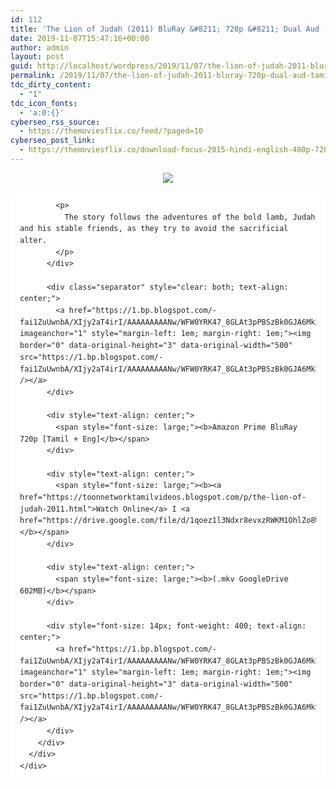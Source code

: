 ```yaml
---
id: 112
title: 'The Lion of Judah (2011) BluRay &#8211; 720p &#8211; Dual Aud [Tamil + English] &#8211; x264 &#8211; 600MB'
date: 2019-11-07T15:47:16+00:00
author: admin
layout: post
guid: http://localhost/wordpress/2019/11/07/the-lion-of-judah-2011-bluray-720p-dual-aud-tamil-english-x264-600mb/
permalink: /2019/11/07/the-lion-of-judah-2011-bluray-720p-dual-aud-tamil-english-x264-600mb/
tdc_dirty_content:
  - "1"
tdc_icon_fonts:
  - 'a:0:{}'
cyberseo_rss_source:
  - https://themoviesflix.co/feed/?paged=10
cyberseo_post_link:
  - https://themoviesflix.co/download-focus-2015-hindi-english-480p-720p-1080p/
---
```

<div dir="ltr" style="text-align: left;" trbidi="on">
  <div class="separator" style="clear: both; text-align: center;">
    <a href="https://1.bp.blogspot.com/-niBpcdyNap4/XWy6_ZstEoI/AAAAAAAAAvQ/wqeOGukH3kQshvfND3DQNKwMdr5Pm5ChQCLcBGAs/s1600/LONJDH_001.png" imageanchor="1" style="margin-left: 1em; margin-right: 1em;"><img border="0" data-original-height="480" data-original-width="673" src="https://1.bp.blogspot.com/-niBpcdyNap4/XWy6_ZstEoI/AAAAAAAAAvQ/wqeOGukH3kQshvfND3DQNKwMdr5Pm5ChQCLcBGAs/s1600/LONJDH_001.png" /></a>
  </div>
  
  <div class="mod" data-hveid="CA8QAA" data-md="50" data-ved="2ahUKEwjuzMfnxLHkAhXUmuYKHZK3CS0QkCkwH3oECA8QAA" lang="en-IN" style="-webkit-text-stroke-width: 0px; background-color: white; border-radius: 8px; clear: none; color: #222222; font-family: arial, sans-serif; font-style: normal; font-variant-caps: normal; font-variant-ligatures: normal; letter-spacing: normal; line-height: 1.57; orphans: 2; padding-left: 15px; padding-right: 15px; padding-top: 0px; text-align: left; text-decoration-color: initial; text-decoration-style: initial; text-indent: 0px; text-transform: none; white-space: normal; widows: 2; word-spacing: 0px;">
    <div class="PZPZlf hb8SAc kno-fb-ctx" data-attrid="description" data-hveid="CA8QAQ" data-ved="2ahUKEwjuzMfnxLHkAhXUmuYKHZK3CS0QziAoADAfegQIDxAB" style="margin: 13px 0px; overflow: hidden;">
      <div class="r-iaVrXs4Hwy4w" jsl="$t t-oF0h478wPRI;$x 0;">
        <div class="kno-rdesc r-iD_25N0VH8Ho" data-rtid="iD_25N0VH8Ho" jsaction="sngtp:r.Eddvt4h-GI8;tp_btn:r.Eddvt4h-GI8" jsl="$t t-JgTEvN6zUII;$x 0;">
          <div style="font-size: 14px; font-weight: 400;">
            <h3 class="bNg8Rb" style="clip: rect(1px, 1px, 1px, 1px); font-size: medium; font-weight: normal; height: 1px; margin: 0px; overflow: hidden; padding: 0px; position: absolute; white-space: nowrap; width: 1px; z-index: -1000;">
              Description
            </h3>
            
            <p>
              The story follows the adventures of the bold lamb, Judah and his stable friends, as they try to avoid the sacrificial alter.
            </p>
          </div>
          
          <div class="separator" style="clear: both; text-align: center;">
            <a href="https://1.bp.blogspot.com/-fai1ZuUwnbA/XIjy2aT4irI/AAAAAAAAANw/WFW0YRK47_8GLAt3pPBSzBk0GJA6Mk5fgCPcBGAYYCw/s1600/torrborder.gif" imageanchor="1" style="margin-left: 1em; margin-right: 1em;"><img border="0" data-original-height="3" data-original-width="500" src="https://1.bp.blogspot.com/-fai1ZuUwnbA/XIjy2aT4irI/AAAAAAAAANw/WFW0YRK47_8GLAt3pPBSzBk0GJA6Mk5fgCPcBGAYYCw/s1600/torrborder.gif" /></a>
          </div>
          
          <div style="text-align: center;">
            <span style="font-size: large;"><b>Amazon Prime BluRay 720p [Tamil + Eng]</b></span>
          </div>
          
          <div style="text-align: center;">
            <span style="font-size: large;"><b><a href="https://toonnetworktamilvideos.blogspot.com/p/the-lion-of-judah-2011.html">Watch Online</a> I <a href="https://drive.google.com/file/d/1qoez1l3Ndxr8evxzRWKM1OhlZo8WKJei/view">Download</a></b></span>
          </div>
          
          <div style="text-align: center;">
            <span style="font-size: large;"><b>(.mkv GoogleDrive 602MB)</b></span>
          </div>
          
          <div style="font-size: 14px; font-weight: 400; text-align: center;">
            <a href="https://1.bp.blogspot.com/-fai1ZuUwnbA/XIjy2aT4irI/AAAAAAAAANw/WFW0YRK47_8GLAt3pPBSzBk0GJA6Mk5fgCPcBGAYYCw/s1600/torrborder.gif" imageanchor="1" style="margin-left: 1em; margin-right: 1em;"><img border="0" data-original-height="3" data-original-width="500" src="https://1.bp.blogspot.com/-fai1ZuUwnbA/XIjy2aT4irI/AAAAAAAAANw/WFW0YRK47_8GLAt3pPBSzBk0GJA6Mk5fgCPcBGAYYCw/s1600/torrborder.gif" /></a>
          </div>
        </div>
      </div>
    </div>
  </div>
</div>